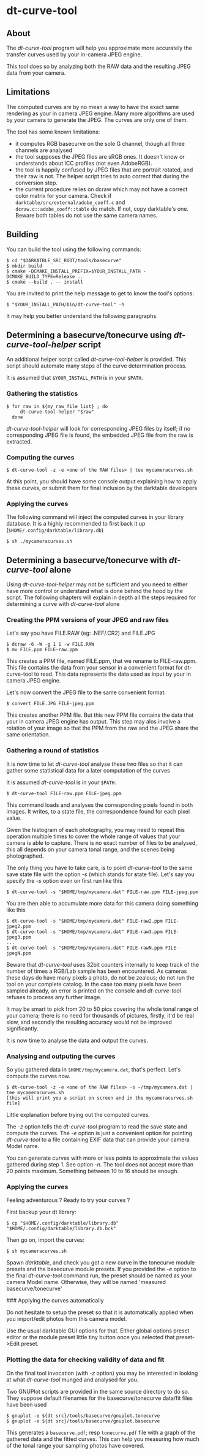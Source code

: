 # dt-curve-tool


## About


The _dt-curve-tool_ program will help you approximate more accurately the transfer
curves used by your in-camera JPEG engine.

This tool does so by analyzing both the RAW data and the resulting
JPEG data from your camera.


## Limitations


The computed curves are by no mean a way to have the exact same rendering as
your in camera JPEG engine. Many more algorithms are used by your camera to
generate the JPEG. The curves are only one of them.

The tool has some known limitations:

 - it computes RGB basecurve on the sole G channel, though all three channels are
   analysed
 - the tool supposes the JPEG files are sRGB ones. It doesn't know or understands
   about ICC profiles (not even AdobeRGB).
 - the tool is happily confused by JPEG files that are portrait rotated, and their
   raw is not. The helper script tries to auto correct that during the conversion step.
 - the current procedure relies on dcraw which may not have a correct color matrix
   for your camera. Check if `darktable/src/external/adobe_coeff.c` and
   `dcraw.c::adobe_coeff::table` do match. If not, copy darktable's one. Beware
   both tables do not use the same camera names.


## Building


You can build the tool using the following commands:

    $ cd "$DARKATBLE_SRC_ROOT/tools/basecurve"
    $ mkdir build
    $ cmake -DCMAKE_INSTALL_PREFIX=$YOUR_INSTALL_PATH -DCMAKE_BUILD_TYPE=Release ..
    $ cmake --build . -- install

You are invited to print the help message to get to know the tool's options:

    $ "$YOUR_INSTALL_PATH/bin/dt-curve-tool" -h

It may help you better understand the following paragraphs.


## Determining a basecurve/tonecurve using _dt-curve-tool-helper_ script


An additional helper script called _dt-curve-tool-helper_ is provided. This
script should automate many steps of the curve determination process.

It is assumed that `$YOUR_INSTALL_PATH` is in your `$PATH`.


### Gathering the statistics


    $ for raw in ${my raw file list} ; do
         dt-curve-tool-helper "$raw"
      done

_dt-curve-tool-helper_ will look for corresponding JPEG files by itself; if no
corresponding JPEG file is found, the embedded JPEG file from the raw is extracted.
 

### Computing the curves


    $ dt-curve-tool -z -e <one of the RAW files> | tee mycameracurves.sh

At this point, you should have some console output explaining how to apply these
curves, or submit them for final inclusion by the darktable developers


### Applying the curves


The following command will inject the computed curves in your library database.
It is a highly recommended to first back it up (`$HOME/.config/darktable/library.db`)

    $ sh ./mycameracurves.sh


## Determining a basecurve/tonecurve with _dt-curve-tool_ alone


Using _dt-curve-tool-helper_ may not be sufficient and you need to either
have more control or understand what is done behind the hood by the script.
The following chapters will explain in depth all the steps required for
determining a curve with _dt-curve-tool_ alone


### Creating the PPM versions of your JPEG and raw files 


Let's say you have FILE.RAW (eg: .NEF/.CR2) and FILE.JPG

    $ dcraw -6 -W -g 1 1 -w FILE.RAW
    $ mv FILE.ppm FILE-raw.ppm

This creates a PPM file, named FILE.ppm, that we rename to FILE-raw.ppm. This
file contains the data from your sensor in a convenient format for dt-curve-tool
to read. This data represents the data used as input by your in camera JPEG
engine.

Let's now convert the JPEG file to the same convenient format:

    $ convert FILE.JPG FILE-jpeg.ppm

This creates another PPM file. But this new PPM file contains the data that your
in camera JPEG engine has output. This step may alos involve a rotation of your
image so that the PPM from the raw and the JPEG share the same orientation.


### Gathering a round of statistics


It is now time to let _dt-curve-tool_ analyse these two files so that it can gather
some statistical data for a later computation of the curves

It is assumed _dt-curve-tool_ is in your `$PATH`.

    $ dt-curve-tool FILE-raw.ppm FILE-jpeg.ppm

This command loads and analyses the corresponding pixels found in both images. It
writes, to a state file, the correspondence found for each pixel value.

Given the histogram of each photography, you may need to repeat this operation
multiple times to cover the whole range of values that your camera is able to
capture. There is no exact number of files to be analysed, this all depends on
your camera tonal range, and the scenes being photographed.

The only thing you have to take care, is to point _dt-curve-tool_ to the same save
state file with the option _-s_ (which stands for **s**tate file). Let's say you specify
the _-s_ option even on first run like this

    $ dt-curve-tool -s "$HOME/tmp/mycamera.dat" FILE-raw.ppm FILE-jpeg.ppm

You are then able to accumulate more data for this camera doing something like this

    $ dt-curve-tool -s "$HOME/tmp/mycamera.dat" FILE-raw2.ppm FILE-jpeg2.ppm
    $ dt-curve-tool -s "$HOME/tmp/mycamera.dat" FILE-raw3.ppm FILE-jpeg3.ppm
    ...
    $ dt-curve-tool -s "$HOME/tmp/mycamera.dat" FILE-rawN.ppm FILE-jpegN.ppm

Beware that _dt-curve-tool_ uses 32bit counters internally to keep track of the number
of times a RGB/Lab sample has been encountered. As cameras these days do have many pixels
a photo, do not be zealous; do not run the tool on your complete catalog. In the
case too many pixels have been sampled already, an error is printed on the
console and _dt-curve-tool_ refuses to process any further image.

It may be smart to pick from 20 to 50 pics covering the whole tonal range of your
camera; there is no need for thousands of pictures, firstly, it'd be real slow, and
secondly the resulting accuracy would not be improved significantly.

It is now time to analyse the data and output the curves.


### Analysing and outputing the curves


So you gathered data in `$HOME/tmp/mycamera.dat`, that's perfect. Let's compute the
curves now.

    $ dt-curve-tool -z -e <one of the RAW files> -s ~/tmp/mycamera.dat | tee mycameracurves.sh
    [this will print you a script on screen and in the mycameracurves.sh file]

Little explanation before trying out the computed curves.

The _-z_ option tells the _dt-curve-tool_ program to read the save state and compute
the curves. The _-e_ option is just a convenient option for pointing _dt-curve-tool_
to a file containing EXIF data that can provide your camera Model name.

You can generate curves with more or less points to approximate the values
gathered during step 1. See option _-n_. The tool does not accept more than
20 points maximum. Something between 10 to 16 should be enough.


### Applying the curves


Feeling adventurous ? Ready to try your curves ?

First backup your dt library:

    $ cp "$HOME/.config/darktable/library.db" "$HOME/.config/darktable/library.db.bck"

Then go on, import the curves:

    $ sh mycameracurves.sh

Spawn _darktable_, and check you got a new curve in the tonecurve module presets
and the basecurve module presets. If you provided the _-e_ option to the final
_dt-curve-tool_ command run, the preset should be named as your camera Model name.
Otherwise, they will be named 'measured basecurve/tonecurve'

### Applying the curves automatically

Do not hesitate to setup the preset so that it is automatically applied when you
import/edit photos from this camera model.

Use the usual darktable GUI options for that. Either global options preset editor
or the module preset little tiny button once you selected that preset->Edit preset.

### Plotting the data for checking validity of data and fit

On the final tool invocation (with _-z_ option) you may be interested in looking at
what _dt-curve-tool_ munged and analysed for you.

Two GNUPlot scripts are provided in the same source directory to do so. They
suppose default filenames for the basecurve/tonecurve data/fit files have been
used

    $ gnuplot -e ${dt src}/tools/basecurve/gnuplot.tonecurve
    $ gnuplot -e ${dt src}/tools/basecurve/gnuplot.basecurve

This generates a `basecurve.pdf`; resp `tonecurve.pdf` file with a graph of the 
gathered data and the fitted curves. This can help you measuring how much of
the tonal range your sampling photos have covered.
